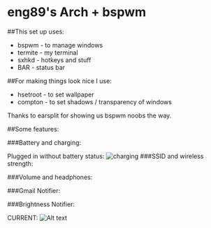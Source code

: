 eng89's Arch + bspwm
====================

##This set up uses:

+  bspwm - to manage windows
+  termite - my terminal
+  sxhkd - hotkeys and stuff
+  BAR - status bar

##For making things look nice I use:

+  hsetroot - to set wallpaper
+  compton - to set shadows / transparency of windows

Thanks to earsplit for showing us bspwm noobs the way.


##Some features:

###Battery and charging:

Plugged in without battery status:
![charging](https://raw2.github.com/esn89/dotfiles/master/bspwm/screenshots/adapter.png "Adapter")
###SSID and wireless strength:

###Volume and headphones:

###Gmail Notifier:

###Brightness Notifier:


CURRENT:
![Alt
text](https://raw2.github.com/esn89/dotfiles/master/current.png
                "SCREENSHOT")
